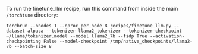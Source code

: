 To run the finetune_llm recipe, run this command from inside the main `/torchtune` directory:

```
torchrun --nnodes 1 --nproc_per_node 8 recipes/finetune_llm.py --dataset alpaca --tokenizer llama2_tokenizer --tokenizer-checkpoint ~/llama/tokenizer.model --model llama2_7b --fsdp True --activation-checkpointing False --model-checkpoint /tmp/native_checkpoints/llama2-7b --batch-size 8
```
